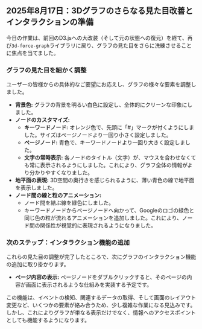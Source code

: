 ## 2025年8月17日：3Dグラフのさらなる見た目改善とインタラクションの準備

今日の作業は、前回のD3.jsへの大改装（そして元の状態への復元）を経て、再び`3d-force-graph`ライブラリに戻り、グラフの見た目をさらに洗練させることに焦点を当てました。

### グラフの見た目を細かく調整

ユーザーの皆様からの具体的なご要望にお応えし、グラフの様々な要素を調整しました。

-   **背景色:** グラフの背景を明るい白色に設定し、全体的にクリーンな印象にしました。
-   **ノードのカスタマイズ:**
    -   **キーワードノード:** オレンジ色で、先頭に「#」マークが付くようにしました。サイズはページノードより一回り小さく設定しました。
    -   **ページノード:** 青色で、キーワードノードより一回り大きく設定しました。
    -   **文字の常時表示:** 各ノードのタイトル（文字）が、マウスを合わせなくても常に表示されるようにしました。これにより、グラフ全体の情報がより分かりやすくなりました。
-   **地平面の表現:** 3D空間の奥行きを感じられるように、薄い青色の線で地平面を表示しました。
-   **ノード間の線と粒のアニメーション:**
    -   ノード間を結ぶ線を緑色にしました。
    -   キーワードノードからページノードへ向かって、Googleのロゴの緑色と同じ色の粒が流れるアニメーションを追加しました。これにより、ノード間の関係性が視覚的に表現されるようになりました。

### 次のステップ：インタラクション機能の追加

これらの見た目の調整が完了したところで、次にグラフのインタラクション機能の追加に取り掛かります。

-   **ページ内容の表示:** ページノードをダブルクリックすると、そのページの内容が画面に表示されるような仕組みを実装する予定です。

この機能は、イベントの検知、関連するデータの取得、そして画面のレイアウト変更など、いくつかの要素が絡み合うため、少し複雑な作業になる見込みです。しかし、これによりグラフが単なる表示だけでなく、情報へのアクセスポイントとしても機能するようになります。
